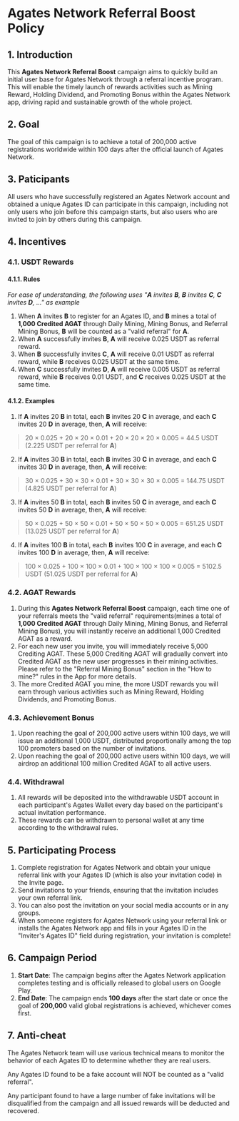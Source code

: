 # Agates Network Referral Boost Policy

## 1. Introduction
This **Agates Network Referral Boost** campaign aims to quickly build an initial user base for Agates Network through a referral incentive program. This will enable the timely launch of rewards activities such as Mining Reward, Holding Dividend, and Promoting Bonus within the Agates Network app, driving rapid and sustainable growth of the whole project.

## 2. Goal
The goal of this campaign is to achieve a total of 200,000 active registrations worldwide within 100 days after the official launch of Agates Network.

## 3. Paticipants
All users who have successfully registered an Agates Network account and obtained a unique Agates ID can participate in this campaign, including not only users who join before this campaign starts, but also users who are invited to join by others during this campaign.

## 4. Incentives
### 4.1. USDT Rewards
#### 4.1.1. Rules
*For ease of understanding, the following uses "**A** invites **B**, **B** invites **C**, **C** invites **D**, ..." as example*

1. When **A** invites **B** to register for an Agates ID, and **B** mines a total of **1,000 Credited AGAT** through Daily Mining, Mining Bonus, and Referral Mining Bonus, **B** will be counted as a "valid referral" for **A**.
2. When **A** successfully invites **B**, **A** will receive 0.025 USDT as referral reward.
3. When **B** successfully invites **C**, **A** will receive 0.01 USDT as referral reward, while **B** receives 0.025 USDT at the same time.
4. When **C** successfully invites **D**, **A** will receive 0.005 USDT as referral reward, while **B** receives 0.01 USDT, and **C** receives 0.025 USDT at the same time.

#### 4.1.2. Examples
1. If **A** invites 20 **B** in total, each **B** invites 20 **C** in average, and each **C** invites 20 **D** in average, then, **A** will receive:
>20 × 0.025 + 20 × 20 × 0.01 + 20 × 20 × 20 × 0.005 = 44.5 USDT (2.225 USDT per referral for **A**)
2. If **A** invites 30 **B** in total, each **B** invites 30 **C** in average, and each **C** invites 30 **D** in average, then, **A** will receive:
>30 × 0.025 + 30 × 30 × 0.01 + 30 × 30 × 30 × 0.005 = 144.75 USDT (4.825 USDT per referral for **A**)
3. If **A** invites 50 **B** in total, each **B** invites 50 **C** in average, and each **C** invites 50 **D** in average, then, **A** will receive:
>50 × 0.025 + 50 × 50 × 0.01 + 50 × 50 × 50 × 0.005 = 651.25 USDT (13.025 USDT per referral for **A**)
4. If **A** invites 100 **B** in total, each **B** invites 100 **C** in average, and each **C** invites 100 **D** in average, then, **A** will receive:
>100 × 0.025 + 100 × 100 × 0.01 + 100 × 100 × 100 × 0.005 = 5102.5 USDT (51.025 USDT per referral for **A**)

### 4.2. AGAT Rewards
1. During this **Agates Network Referral Boost** campaign, each time one of your referrals meets the "valid referral" requirements(mines a total of **1,000 Credited AGAT** through Daily Mining, Mining Bonus, and Referral Mining Bonus), you will instantly receive an additional 1,000 Credited AGAT as a reward.
2. For each new user you invite, you will immediately receive 5,000 Crediting AGAT. These 5,000 Crediting AGAT will gradually convert into Credited AGAT as the new user progresses in their mining activities. Please refer to the "Referral Mining Bonus" section in the "How to mine?" rules in the App for more details.
3. The more Credited AGAT you mine, the more USDT rewards you will earn through various activities such as Mining Reward, Holding Dividends, and Promoting Bonus.

### 4.3. Achievement Bonus
1. Upon reaching the goal of 200,000 active users within 100 days, we will issue an additional 1,000 USDT, distributed proportionally among the top 100 promoters based on the number of invitations.
2. Upon reaching the goal of 200,000 active users within 100 days, we will airdrop an additional 100 million Credited AGAT to all active users.

### 4.4. Withdrawal
1. All rewards will be deposited into the withdrawable USDT account in each participant's Agates Wallet every day based on the participant's actual invitation performance.
2. These rewards can be withdrawn to personal wallet at any time according to the withdrawal rules.

## 5. Participating Process
1. Complete registration for Agates Network and obtain your unique referral link with your Agates ID (which is also your invitation code) in the Invite page.
2. Send invitations to your friends, ensuring that the invitation includes your own referral link.
3. You can also post the invitation on your social media accounts or in any groups.
4. When someone registers for Agates Network using your referral link or installs the Agates Network app and fills in your Agates ID in the "Inviter's Agates ID" field during registration, your invitation is complete!

## 6. Campaign Period
1. **Start Date**: The campaign begins after the Agates Network application completes testing and is officially released to global users on Google Play.
1. **End Date**: The campaign ends **100 days** after the start date or once the goal of **200,000** valid global registrations is achieved, whichever comes first.

## 7. Anti-cheat
The Agates Network team will use various technical means to monitor the behavior of each Agates ID to determine whether they are real users.

Any Agates ID found to be a fake account will NOT be counted as a "valid referral".

Any participant found to have a large number of fake invitations will be disqualified from the campaign and all issued rewards will be deducted and recovered.
